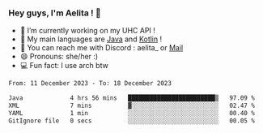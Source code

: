 ### Hey guys, I'm Aelita ! 👋

- 🔭 I’m currently working on my UHC API !
- 🌱 My main languages are [Java](https://www.oracle.com/java/) and [Kotlin](https://kotlinlang.org/) !
- 💬 You can reach me with Discord : aelita_ or [Mail](mailto:pro.shinobuu@gmail.com)
- 😄 Pronouns: she/her :) 
- 💻 Fun fact: I use arch btw

<!--START_SECTION:waka-->

```txt
From: 11 December 2023 - To: 18 December 2023

Java             4 hrs 56 mins   ████████████████████████▒   97.09 %
XML              7 mins          ▓░░░░░░░░░░░░░░░░░░░░░░░░   02.47 %
YAML             1 min           ░░░░░░░░░░░░░░░░░░░░░░░░░   00.40 %
GitIgnore file   0 secs          ░░░░░░░░░░░░░░░░░░░░░░░░░   00.05 %
```

<!--END_SECTION:waka-->
